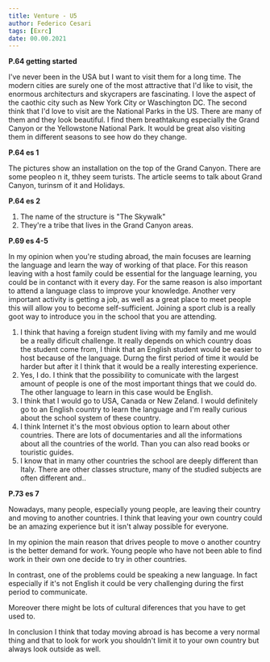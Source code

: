 ```yaml
---
title: Venture - U5
author: Federico Cesari
tags: [Exrc]
date: 00.00.2021
---
```

**P.64 getting started**

I've never been in the USA but I want to visit them for a long time. The modern cities are surely one of the most attractive that I'd like to visit, the enormous architecturs and skycrapers are fascinating. I love the aspect of the caothic city such as New York City or Waschington DC. The second think that I'd love to visit are the National Parks in the US. There are many of them and they look beautiful. I find them breathtakung especially the Grand Canyon or the Yellowstone National Park. It would be great also visiting them in different seasons to see how do they change.

**P.64 es 1**

The pictures show an installation on the top of the Grand Canyon. There are some peopleo n it, thhey seem turists. The article seems to talk about Grand Canyon, turinsm of it and Holidays.

**P.64 es 2**

1.  The name of the structure is "The Skywalk"
2.  They're a tribe that lives in the Grand Canyon areas.

**P.69 es 4-5**

In my opinion when you're studing abroad, the main focuses are learning the language and learn the way of working of that place. For this reason leaving with a host family could be essential for the language learning, you could be in contanct with it every day. For the same reason is also important to attend a language class to improve your knowledge. Another very important activity is getting a job, as well as a great place to meet people this will allow you to become self-sufficient. Joining a sport club is a really goot way to introduce you in the school that you are attending.

1.  I think that having a foreign student living with my family and me would be a really dificult challenge. It really depends on which country doas the student come from, I think that an English student would be easier to host because of the language. Durng the first period of time it would be harder but after it I think that it would be a really interesting experience.
2.  Yes, I do. I think that the possibility to comunicate with the largest amount of people is one of the most important things that we could do. The other language to learn in this case would be English.
3.  I think that I would go to USA, Canada or New Zeland. I would definitely go to an English country to learn the language and I'm really curious about the school system of these country.
4.  I think Internet it's the most obvious option to learn about other countries. There are lots of documentaries and all the informations about all the countries of the world. Than you can also read books or touristic guides.
5.  I know that in many other countries the school are deeply different than Italy. There are other classes structure, many of the studied subjects are often different and..

**P.73 es 7**

Nowadays, many people, especially young people, are leaving their country and moving to another countries. I think that leaving your own country could be an amazing experience but it isn't alway possible for everyone.

In my opinion the main reason that drives people to move o another country is the better demand for work. Young people who have not been able to find work in their own one decide to try in other countries.

In contrast, one of the problems could be speaking a new language. In fact especially if it's not English it could be very challenging during the first period to communicate.

Moreover there might be lots of cultural diferences that you have to get used to.

In conclusion I think that today moving abroad is has become a very normal thing and that to look for work you shouldn't limit it to your own country but always look outside as well.